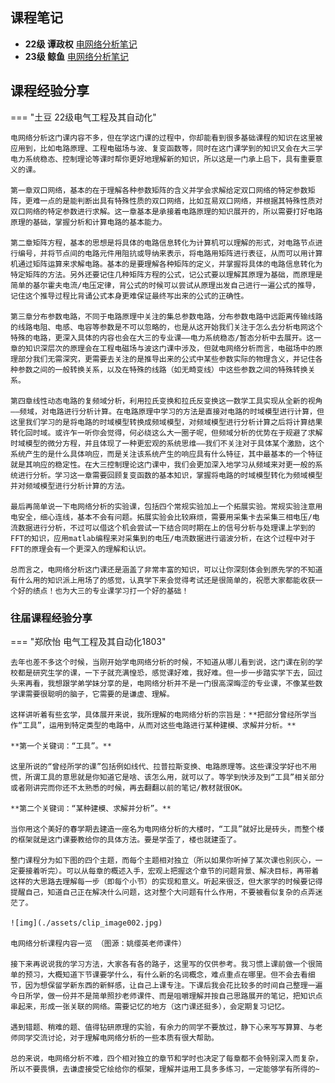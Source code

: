 ## 课程笔记

* **22级 谭政权** [电网络分析笔记](谭政权电网络分析.pdf)
* **23级 鲸鱼** [电网络分析笔记](电网络分析笔记整理.pdf) 

## 课程经验分享

=== "土豆 22级电气工程及其自动化"

	电网络分析这门课内容不多，但在学这门课的过程中，你却能看到很多基础课程的知识在这里被应用到，比如电路原理、工程电磁场与波、复变函数等，同时在这门课学到的知识又会在大三学电力系统稳态、控制理论等课时帮你更好地理解新的知识，所以这是一门承上启下，具有重要意义的课。
	
	第一章双口网络，基本的在于理解各种参数矩阵的含义并学会求解给定双口网络的特定参数矩阵，更难一点的是能判断出具有特殊性质的双口网络，比如互易双口网络，并根据其特殊性质对双口网络的特定参数进行求解。这一章基本是承接着电路原理的知识展开的，所以需要打好电路原理的基础，掌握分析和计算电路的基本能力。
	
	第二章矩阵方程，基本的思想是将具体的电路信息转化为计算机可以理解的形式，对电路节点进行编号，并将节点间的电路元件用阻抗或导纳来表示，将电路用矩阵进行表征，从而可以用计算机通过矩阵运算来求解电路。基本的是要理解各种矩阵的定义，并掌握将具体的电路信息转化为特定矩阵的方法。另外还要记住几种矩阵方程的公式，记公式要以理解其原理为基础，而原理是简单的基尔霍夫电流/电压定律，背公式的时候可以尝试从原理出发自己进行一遍公式的推导，记住这个推导过程比背诵公式本身更难保证最终写出来的公式的正确性。
	
	第三章分布参数电路，不同于电路原理中关注的集总参数电路，分布参数电路中远距离传输线路的线路电阻、电感、电容等参数是不可以忽略的，也是从这开始我们关注于怎么去分析电网这个特殊的电路，更深入具体的内容也会在大三的专业课——电力系统稳态/暂态分析中去展开。这一章的知识深层次的原理会在工程电磁场与波这门课中涉及，但就电网络分析而言，电磁场中的原理部分我们无需深究，更需要去关注的是推导出来的公式中某些参数实际的物理含义，并记住各种参数之间的一般转换关系，以及在特殊的线路（如无畸变线）中这些参数之间的特殊转换关系。
	
	第四章线性动态电路的复频域分析，利用拉氏变换和拉氏反变换这一数学工具实现从全新的视角——频域，对电路进行分析计算。在电路原理中学习的方法是直接对电路的时域模型进行计算，但这里我们学习的是将电路的时域模型转换成频域模型，对频域模型进行分析计算之后将计算结果转化回时域。或许乍一听你会觉得，何必绕这么大一圈子呢，但频域分析的优势在于规避了求解时域模型的微分方程，并且体现了一种更宏观的系统思维——我们不关注对于具体某个激励，这个系统产生的是什么具体响应，而是关注该系统产生的响应具有什么特征，其中最基本的一个特征就是其响应的稳定性。在大三控制理论这门课中，我们会更加深入地学习从频域来对更一般的系统进行分析。学习这一章需要回顾复变函数的基本知识，掌握将电路的时域模型转化为频域模型并对频域模型进行分析计算的方法。
	
	最后再简单说一下电网络分析的实验课，包括四个常规实验加上一个拓展实验。常规实验注意用电安全，细心连线，基本不会有问题。拓展实验会比较麻烦，需要用采集卡去采集三相电压/电流数据进行分析，不过可以借这个机会尝试一下结合同时期在上的信号分析与处理课上学到的FFT的知识，应用matlab编程来对采集到的电压/电流数据进行谐波分析，在这个过程中对于FFT的原理会有一个更深入的理解和认识。
	
	总而言之，电网络分析这门课还是涵盖了非常丰富的知识，可以让你深刻体会到原先学的不知道有什么用的知识派上用场了的感觉，认真学下来会觉得考试还是很简单的，祝愿大家都能收获一个好的绩点！也为大三的专业课学习打一个好的基础！


### 往届课程经验分享

=== "郑欣怡 电气工程及其自动化1803"

	​去年也差不多这个时候，当刚开始学电网络分析的时候，不知道从哪儿看到说，这门课在别的学校都是研究生学的课，一下子就充满惶恐，感觉课好难，我好难。但一步一步踏实学下去，回过头来再看，我想跟学弟学妹分享的是，电网络分析并不是一门很高深晦涩的专业课，不像某些数学课需要很聪明的脑子，它需要的是谦虚、理解。

	​这样讲听着有些玄学，具体展开来说，我所理解的电网络分析的宗旨是：**把部分曾经所学当作“工具”，运用到特定类型的电路中，从而对这些电路进行某种建模、求解并分析。**

	**第一个关键词：“工具”。**

	​这里所说的“曾经所学的课”包括例如线代、拉普拉斯变换、电路原理等。这些课没学好也不用慌，所谓工具的意思就是你知道它是啥、该怎么用，就可以了。等学到快涉及到“工具”相关部分或者刚讲完而你还不太熟悉的时候，再去翻翻以前的笔记/教材就很OK。

	**第二个关键词：“某种建模、求解并分析”。**

	​当你用这个美好的春学期去建造一座名为电网络分析的大楼时，“工具”就好比是砖头，而整个楼的框架就是这门课要教给你的具体方法。要是学歪了，楼也就建歪了。

	​整门课程分为如下图的四个主题，而每个主题相对独立（所以如果你听掉了某次课也别灰心，一定要接着听完）。可以从每章的概述入手，宏观上把握这个章节的问题背景、解决目标，再带着这样的大思路去理解每一步（即每个小节）的实现和意义。听起来很泛，但大家学的时候要记得提醒自己，知道自己正在解决什么问题，这对整个大问题有什么作用，不要被看似复杂的点弄迷茫了。

	![img](./assets/clip_image002.jpg)

	电网络分析课程内容一览 （图源：姚缨英老师课件）

	接下来再说说我的学习方法，大家各有各的路子，这里写的仅供参考。我习惯上课前做一个很简单的预习，大概知道下节课要学什么，有什么新的名词概念，难点重点在哪里。但不会去看细节，因为想保留学新东西的新鲜感，让自己上课专注。下课后我会花比较多的时间自己整理一遍今日所学，做一份并不是简单照抄老师课件、而是咀嚼理解并按自己思路展开的笔记，把知识点串起来，形成一张关联的网络。需要记忆的地方（这门课还挺多），会定期复习记忆。

	​遇到错题、稍难的题、值得钻研原理的实验，有余力的同学不要放过，静下心来写写算算、与老师同学交流讨论，对于理解电网络分析的一些本质有很大帮助。

	总的来说，电网络分析不难，四个相对独立的章节和学时也决定了每章都不会特别深入而复杂，所以不要畏惧，去谦虚接受它绘给你的框架，理解并运用工具多多练习，一定能够学有所得的~